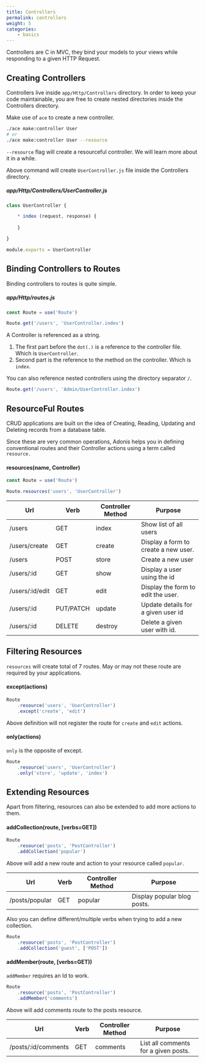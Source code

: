 ```yaml
---
title: Controllers
permalink: controllers
weight: 5
categories:
	- basics
---
```


Controllers are C in MVC, they bind your models to your views while responding to a given HTTP Request.

## Creating Controllers

Controllers live inside `app/Http/Controllers` directory. In order to keep your code maintainable, you are free to create nested directories inside the Controllers directory.

Make use of `ace` to create a new controller.

```bash
./ace make:controller User
# or
./ace make:controller User --resource
```

`--resource` flag will create a resourceful controller. We will learn more about it in a while.

Above command will create `UserController.js` file inside the Controllers directory.

##### app/Http/Controllers/UserController.js
```javascript
class UserController {

	* index (request, response) {
		
	}

}

module.exports = UserController
```

## Binding Controllers to Routes

Binding controllers to routes is quite simple.

##### app/Http/routes.js
```javascript
const Route = use('Route')

Route.get('/users', 'UserController.index')
```

A Controller is referenced as a string. 

1. The first part before the `dot(.)` is a reference to the controller file. Which is `UserController`.
2. Second part is the reference to the method on the controller. Which is `index`.

You can also reference nested controllers using the directory separator `/`.

```javascript
Route.get('/users', 'Admin/UserController.index')
```

## ResourceFul Routes

CRUD applications are built on the idea of Creating, Reading, Updating and Deleting records from a database table.

Since these are very common operations, Adonis helps you in defining conventional routes and their Controller actions using a term called `resource.`

#### resources(name, Controller)
```javascript
const Route = use('Route')

Route.resources('users', 'UserController')
```

| Url | Verb | Controller Method | Purpose |
|-----|------|-------------------|---------|
| /users | GET | index | Show list of all users |
| /users/create | GET | create | Display a form to create a new user. |
| /users | POST | store | Create a new user |
| /users/:id | GET | show | Display a user using the id |
| /users/:id/edit | GET | edit | Display the form to edit the user. |
| /users/:id | PUT/PATCH | update | Update details for a given user id |
| /users/:id | DELETE | destroy | Delete a given user with id. |

## Filtering Resources

`resources` will create total of 7 routes. May or may not these route are required by your applications. 

#### except(actions)
```javascript
Route
	.resource('users', 'UserController')
	.except('create', 'edit')
```

Above definition will not register the route for `create` and `edit` actions.

#### only(actions)

`only` is the opposite of except.

```javascript
Route
	.resource('users', 'UserController')
	.only('store', 'update', 'index')
```

## Extending Resources

Apart from filtering, resources can also be extended to add more actions to them.

#### addCollection(route, [verbs=GET])

```javascript
Route
	.resource('posts', 'PostController')
	.addCollection('popular')
```

Above will add a new route and action to your resource called `popular`.

| Url | Verb | Controller Method | Purpose |
|----|-------|-------------------|----------|
| /posts/popular | GET | popular | Display popular blog posts. |

Also you can define different/multiple verbs when trying to add a new collection.

```javascript
Route
	.resource('posts', 'PostController')
	.addCollection('guest', ['POST'])
```

#### addMember(route, [verbs=GET))

`addMember` requires an Id to work.

```javascript
Route
	.resource('posts', 'PostController')
	.addMember('comments')
```

Above will add comments route to the posts resource.

| Url | Verb | Controller Method | Purpose |
|----|-------|-------------------|---------|
| /posts/:id/comments | GET | comments | List all comments for a given posts.|